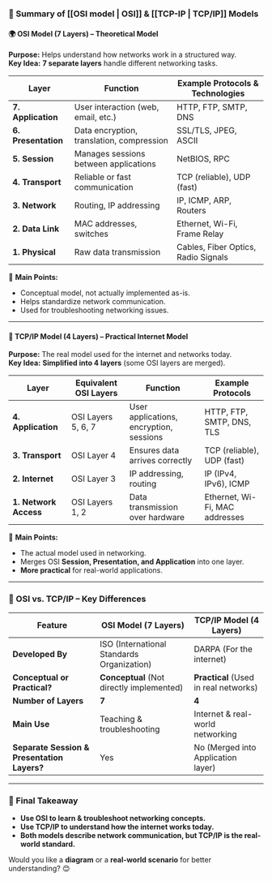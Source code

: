 ### **📌 Summary of [[OSI model | OSI]] & [[TCP-IP | TCP/IP]] Models**

#### **🌍 OSI Model (7 Layers) – Theoretical Model**

**Purpose:** Helps understand how networks work in a structured way.  
**Key Idea:** **7 separate layers** handle different networking tasks.

|**Layer**|**Function**|**Example Protocols & Technologies**|
|---|---|---|
|**7. Application**|User interaction (web, email, etc.)|HTTP, FTP, SMTP, DNS|
|**6. Presentation**|Data encryption, translation, compression|SSL/TLS, JPEG, ASCII|
|**5. Session**|Manages sessions between applications|NetBIOS, RPC|
|**4. Transport**|Reliable or fast communication|TCP (reliable), UDP (fast)|
|**3. Network**|Routing, IP addressing|IP, ICMP, ARP, Routers|
|**2. Data Link**|MAC addresses, switches|Ethernet, Wi-Fi, Frame Relay|
|**1. Physical**|Raw data transmission|Cables, Fiber Optics, Radio Signals|

📝 **Main Points:**

- Conceptual model, not actually implemented as-is.
- Helps standardize network communication.
- Used for troubleshooting networking issues.

---

#### **🚀 TCP/IP Model (4 Layers) – Practical Internet Model**

**Purpose:** The real model used for the internet and networks today.  
**Key Idea:** **Simplified into 4 layers** (some OSI layers are merged).

|**Layer**|**Equivalent OSI Layers**|**Function**|**Example Protocols**|
|---|---|---|---|
|**4. Application**|OSI Layers 5, 6, 7|User applications, encryption, sessions|HTTP, FTP, SMTP, DNS, TLS|
|**3. Transport**|OSI Layer 4|Ensures data arrives correctly|TCP (reliable), UDP (fast)|
|**2. Internet**|OSI Layer 3|IP addressing, routing|IP (IPv4, IPv6), ICMP|
|**1. Network Access**|OSI Layers 1, 2|Data transmission over hardware|Ethernet, Wi-Fi, MAC addresses|

📝 **Main Points:**

- The actual model used in networking.
- Merges OSI **Session, Presentation, and Application** into one layer.
- **More practical** for real-world applications.

---

### **🔎 OSI vs. TCP/IP – Key Differences**

|**Feature**|**OSI Model (7 Layers)**|**TCP/IP Model (4 Layers)**|
|---|---|---|
|**Developed By**|ISO (International Standards Organization)|DARPA (For the internet)|
|**Conceptual or Practical?**|**Conceptual** (Not directly implemented)|**Practical** (Used in real networks)|
|**Number of Layers**|**7**|**4**|
|**Main Use**|Teaching & troubleshooting|Internet & real-world networking|
|**Separate Session & Presentation Layers?**|Yes|No (Merged into Application layer)|

---

### **🎯 Final Takeaway**

- **Use OSI to learn & troubleshoot networking concepts.**
- **Use TCP/IP to understand how the internet works today.**
- **Both models describe network communication, but TCP/IP is the real-world standard.**

Would you like a **diagram** or a **real-world scenario** for better understanding? 😊
